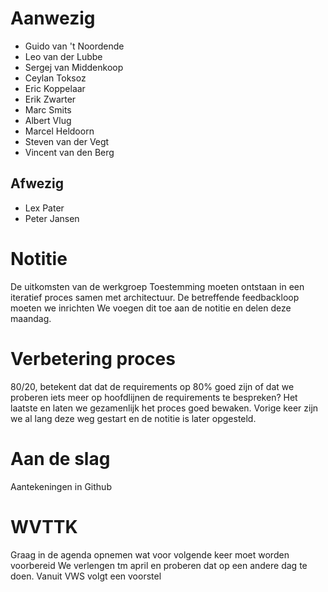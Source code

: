 # Aanwezig
- Guido van 't Noordende
- Leo van der Lubbe
- Sergej van Middenkoop
- Ceylan Toksoz
- Eric Koppelaar
- Erik Zwarter
- Marc Smits
- Albert Vlug
- Marcel Heldoorn
- Steven van der Vegt
- Vincent van den Berg

## Afwezig
- Lex Pater
- Peter Jansen

# Notitie
De uitkomsten van de werkgroep Toestemming moeten ontstaan in een iteratief proces samen met architectuur. De betreffende feedbackloop moeten we inrichten
We voegen dit toe aan de notitie en delen deze maandag.

# Verbetering proces
80/20, betekent dat dat de requirements op 80% goed zijn of dat we proberen iets meer op hoofdlijnen de requirements te bespreken? 
Het laatste en laten we gezamenlijk het proces goed bewaken. Vorige keer zijn we al lang deze weg gestart en de notitie is later opgesteld.

# Aan de slag
Aantekeningen in Github

# WVTTK
Graag in de agenda opnemen wat voor volgende keer moet worden voorbereid
We verlengen tm april en proberen dat op een andere dag te doen. Vanuit VWS volgt een voorstel

